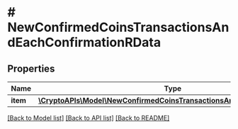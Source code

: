 # # NewConfirmedCoinsTransactionsAndEachConfirmationRData

## Properties

Name | Type | Description | Notes
------------ | ------------- | ------------- | -------------
**item** | [**\CryptoAPIs\Model\NewConfirmedCoinsTransactionsAndEachConfirmationRI**](NewConfirmedCoinsTransactionsAndEachConfirmationRI.md) |  |

[[Back to Model list]](../../README.md#models) [[Back to API list]](../../README.md#endpoints) [[Back to README]](../../README.md)
